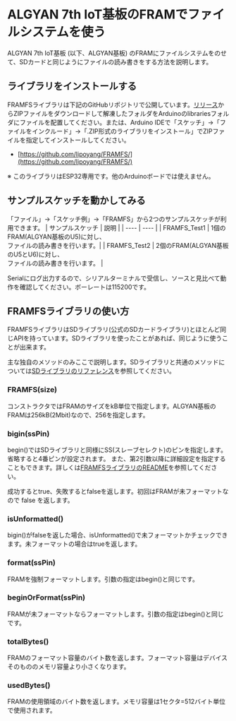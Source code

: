 # ALGYAN 7th IoT基板のFRAMでファイルシステムを使う

ALGYAN 7th IoT基板 (以下、ALGYAN基板) のFRAMにファイルシステムをのせて、SDカードと同じようにファイルの読み書きをする方法を説明します。

## ライブラリをインストールする

FRAMFSライブラリは下記のGitHubリポジトリで公開しています。[リリース](https://github.com/lipoyang/FRAMFS/releases)からZIPファイルをダウンロードして解凍したフォルダをArduinoのlibrariesフォルダにファイルを配置してください。または、Arduino IDEで「スケッチ」→「ファイルをインクルード」→「.ZIP形式のライブラリをインストール」でZIPファイルを指定してインストールしてください。

* [https://github.com/lipoyang/FRAMFS/](https://github.com/lipoyang/FRAMFS/)

※ このライブラリはESP32専用です。他のArduinoボードでは使えません。

## サンプルスケッチを動かしてみる
「ファイル」→「スケッチ例」→「FRAMFS」から2つのサンプルスケッチが利用できます。
| サンプルスケッチ | 説明 |
| ---- | ---- |
| FRAMFS_Test1 | 1個のFRAM(ALGYAN基板のU5)に対し、<br>ファイルの読み書きを行います。|
| FRAMFS_Test2 | 2個のFRAM(ALGYAN基板のU5とU6)に対し、<br>ファイルの読み書きを行います。 |

Serialにログ出力するので、シリアルターミナルで受信し、ソースと見比べて動作を確認してください。ボーレートは115200です。

## FRAMFSライブラリの使い方

FRAMFSライブラリはSDライブラリ(公式のSDカードライブラリ)とほとんど同じAPIを持っています。SDライブラリを使ったことがあれば、同じように使うことが出来ます。

主な独自のメソッドのみここで説明します。SDライブラリと共通のメソッドについては[SDライブラリのリファレンス](https://www.arduino.cc/reference/en/libraries/sd/)を参照してください。

### FRAMFS(size)
コンストラクタではFRAMのサイズをkB単位で指定します。ALGYAN基板のFRAMは256kB(2Mbit)なので、256を指定します。

### bigin(ssPin)
begin()ではSDライブラリと同様にSS(スレーブセレクト)のピンを指定します。省略すると4番ピンが設定されます。
また、第2引数以降に詳細設定を指定することもできます。詳しくは[FRAMFSライブラリのREADME](https://github.com/lipoyang/FRAMFS)を参照してください。

成功するとtrue、失敗するとfalseを返します。初回はFRAMが未フォーマットなので false を返します。

### isUnformatted()
bigin()がfalseを返した場合、isUnformatted()で未フォーマットかチェックできます。未フォーマットの場合はtrueを返します。

### format(ssPin)
FRAMを強制フォーマットします。引数の指定はbegin()と同じです。

### beginOrFormat(ssPin)
FRAMが未フォーマットならフォーマットします。引数の指定はbegin()と同じです。

### totalBytes()
FRAMのフォーマット容量のバイト数を返します。フォーマット容量はデバイスそのもののメモリ容量より小さくなります。

### usedBytes()
FRAMの使用領域のバイト数を返します。メモリ容量は1セクタ=512バイト単位で使用されます。


